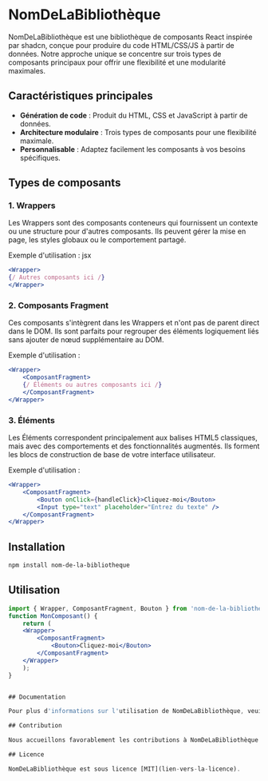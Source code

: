 # NomDeLaBibliothèque

NomDeLaBibliothèque est une bibliothèque de composants React inspirée par shadcn, conçue pour produire du code HTML/CSS/JS à partir de données. Notre approche unique se concentre sur trois types de composants principaux pour offrir une flexibilité et une modularité maximales.

## Caractéristiques principales

- **Génération de code** : Produit du HTML, CSS et JavaScript à partir de données.
- **Architecture modulaire** : Trois types de composants pour une flexibilité maximale.
- **Personnalisable** : Adaptez facilement les composants à vos besoins spécifiques.

## Types de composants

### 1. Wrappers

Les Wrappers sont des composants conteneurs qui fournissent un contexte ou une structure pour d'autres composants. Ils peuvent gérer la mise en page, les styles globaux ou le comportement partagé.

Exemple d'utilisation :
jsx
```jsx
<Wrapper>
{/ Autres composants ici /}
</Wrapper>
```

### 2. Composants Fragment

Ces composants s'intègrent dans les Wrappers et n'ont pas de parent direct dans le DOM. Ils sont parfaits pour regrouper des éléments logiquement liés sans ajouter de nœud supplémentaire au DOM.

Exemple d'utilisation :

```jsx
<Wrapper>
    <ComposantFragment>
    {/ Éléments ou autres composants ici /}
    </ComposantFragment>
</Wrapper>
```

### 3. Éléments

Les Éléments correspondent principalement aux balises HTML5 classiques, mais avec des comportements et des fonctionnalités augmentés. Ils forment les blocs de construction de base de votre interface utilisateur.

Exemple d'utilisation :

``` jsx
<Wrapper>
    <ComposantFragment>
        <Bouton onClick={handleClick}>Cliquez-moi</Bouton>
        <Input type="text" placeholder="Entrez du texte" />
    </ComposantFragment>
</Wrapper>
```

## Installation

``` bash
npm install nom-de-la-bibliotheque

```

## Utilisation

``` jsx
import { Wrapper, ComposantFragment, Bouton } from 'nom-de-la-bibliotheque';
function MonComposant() {
    return (
    <Wrapper>
        <ComposantFragment>
            <Bouton>Cliquez-moi</Bouton>
        </ComposantFragment>
    </Wrapper>
    );
}


## Documentation

Pour plus d'informations sur l'utilisation de NomDeLaBibliothèque, veuillez consulter notre [documentation complète](lien-vers-la-documentation).

## Contribution

Nous accueillons favorablement les contributions à NomDeLaBibliothèque ! Veuillez consulter notre [guide de contribution](lien-vers-le-guide-de-contribution) pour plus d'informations.

## Licence

NomDeLaBibliothèque est sous licence [MIT](lien-vers-la-licence).

